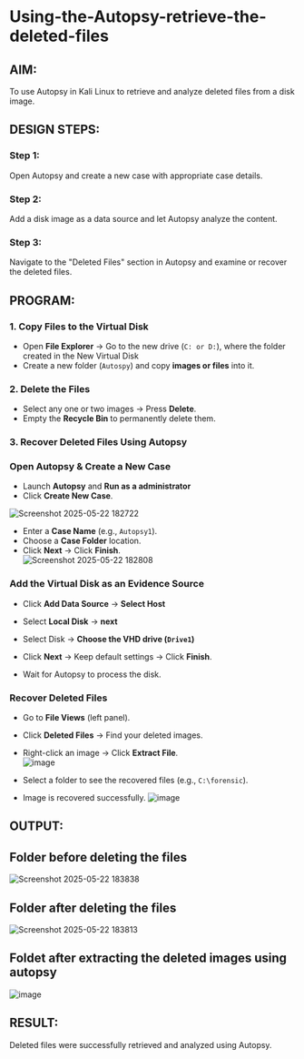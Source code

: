 # Using-the-Autopsy-retrieve-the-deleted-files

## AIM:
To use Autopsy in Kali Linux to retrieve and analyze deleted files from a disk image.

## DESIGN STEPS:
### Step 1:
Open Autopsy and create a new case with appropriate case details.

### Step 2:
Add a disk image as a data source and let Autopsy analyze the content.

### Step 3:
Navigate to the "Deleted Files" section in Autopsy and examine or recover the deleted files.

## PROGRAM:
### **1. Copy Files to the Virtual Disk**  
- Open **File Explorer** → Go to the new drive (`C: or D:`), where the folder created in the New Virtual Disk
- Create a new folder (`Autospy`) and copy **images or files** into it.  

### **2. Delete the Files**  
- Select any one or two images → Press **Delete**.  
- Empty the **Recycle Bin** to permanently delete them.  

### **3. Recover Deleted Files Using Autopsy**  
### **Open Autopsy & Create a New Case** 

- Launch **Autopsy** and **Run as a administrator**  
- Click **Create New Case**.  

![Screenshot 2025-05-22 182722](https://github.com/user-attachments/assets/470376e5-91da-422f-91bc-d09ad7e7042e)
- Enter a **Case Name** (e.g., `Autopsy1`).  
- Choose a **Case Folder** location.  
- Click **Next** → Click **Finish**.  
![Screenshot 2025-05-22 182808](https://github.com/user-attachments/assets/4f6c0230-ab98-407b-b03d-235b9b8f1ccc)



### **Add the Virtual Disk as an Evidence Source**  
- Click **Add Data Source**  → **Select Host**

- Select **Local Disk** → **next**

- Select Disk → **Choose the VHD drive (`Drive1`)**

- Click **Next** → Keep default settings → Click **Finish**.  
- Wait for Autopsy to process the disk.  

### **Recover Deleted Files**  
- Go to **File Views** (left panel).
- Click **Deleted Files** → Find your deleted images.  
- Right-click an image → Click **Extract File**.  
![image](https://github.com/user-attachments/assets/5a1f61d6-eab6-4d36-a2f1-315cad40f6b8)

- Select a folder to see the recovered files (e.g., `C:\forensic`).  
- Image is recovered successfully.
![image](https://github.com/user-attachments/assets/b3dd9324-2662-4ab6-ba34-16e55aff7511)



## OUTPUT:
## Folder before deleting the files
![Screenshot 2025-05-22 183838](https://github.com/user-attachments/assets/5bfa9258-b83e-4cd5-bad3-0d16bd4ceb72)
## Folder after deleting the files
![Screenshot 2025-05-22 183813](https://github.com/user-attachments/assets/bdba200d-9c9e-4a5c-8b6a-e39d1f7aa0ec)
## Foldet after extracting the deleted images using autopsy
![image](https://github.com/user-attachments/assets/aa880e70-f179-46f7-b26d-14d2a318c412)


## RESULT:
Deleted files were successfully retrieved and analyzed using Autopsy.
